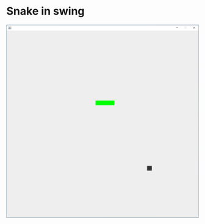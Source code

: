 # Snake in swing  <br>
![alt text](https://github.com/thepitrose/Just-basic-JAVA/blob/main/SAN.png) <br>
